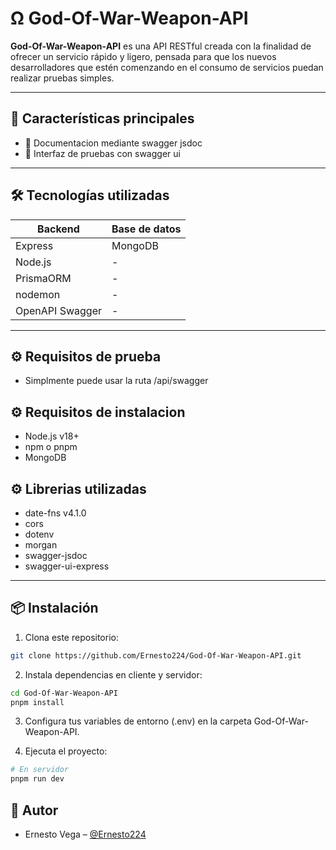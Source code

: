 # Ω God-Of-War-Weapon-API

**God-Of-War-Weapon-API** es una API RESTful creada con la finalidad de ofrecer un servicio rápido y ligero, pensada para que los nuevos desarrolladores que estén comenzando en el consumo de servicios puedan realizar pruebas simples.

---

## 🚀 Características principales

- 📄 Documentacion mediante swagger jsdoc   
- 📱 Interfaz de pruebas con swagger ui  

---

## 🛠️ Tecnologías utilizadas

| Backend        | Base de datos     |
|----------------|-------------------|
| Express        | MongoDB           |
| Node.js        | -                 |
| PrismaORM      | -                 |
| nodemon        | -                 |
| OpenAPI Swagger| -                 |

---

## ⚙️ Requisitos de prueba

- Simplmente puede usar la ruta /api/swagger

## ⚙️ Requisitos de instalacion

- Node.js v18+
- npm o pnpm
- MongoDB

## ⚙️ Librerias utilizadas

- date-fns v4.1.0
- cors
- dotenv
- morgan
- swagger-jsdoc
- swagger-ui-express

---

## 📦 Instalación

1. Clona este repositorio:
```bash
git clone https://github.com/Ernesto224/God-Of-War-Weapon-API.git
```
2. Instala dependencias en cliente y servidor:
```bash
cd God-Of-War-Weapon-API
pnpm install
```
3. Configura tus variables de entorno (.env) en la carpeta God-Of-War-Weapon-API.

4. Ejecuta el proyecto:
```bash
# En servidor
pnpm run dev
```

## 👥 Autor

- Ernesto Vega – [@Ernesto224](https://github.com/Ernesto224)